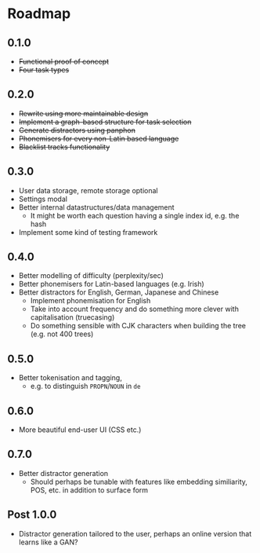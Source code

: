 # Roadmap

## 0.1.0

* ~~Functional proof of concept~~
* ~~Four task types~~

## 0.2.0 

* ~~Rewrite using more maintainable design~~
* ~~Implement a graph-based structure for task selection~~
* ~~Generate distractors using panphon~~
* ~~Phonemisers for every non-Latin based language~~
* ~~Blacklist tracks functionality~~

## 0.3.0

* User data storage, remote storage optional
* Settings modal
* Better internal datastructures/data management
  * It might be worth each question having a single index id, e.g. the hash
* Implement some kind of testing framework

## 0.4.0

* Better modelling of difficulty (perplexity/sec)
* Better phonemisers for Latin-based languages (e.g. Irish)
* Better distractors for English, German, Japanese and Chinese
  * Implement phonemisation for English
  * Take into account frequency and do something more clever with capitalisation (truecasing)
  * Do something sensible with CJK characters when building the tree (e.g. not 400 trees) 

## 0.5.0

* Better tokenisation and tagging, 
  * e.g. to distinguish `PROPN`/`NOUN` in `de`

## 0.6.0

* More beautiful end-user UI (CSS etc.)

## 0.7.0 

* Better distractor generation
  * Should perhaps be tunable with features like embedding similiarity, POS, etc. in addition to surface form

## Post 1.0.0

* Distractor generation tailored to the user, perhaps an online version that learns like a GAN?
